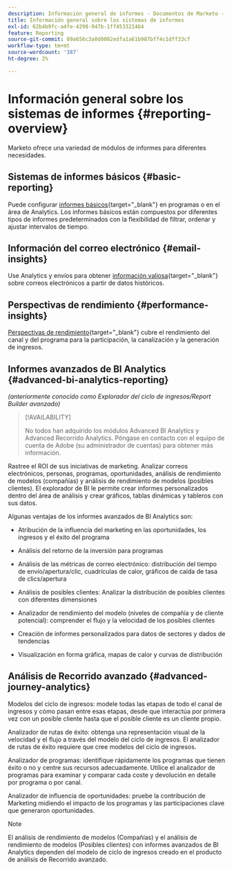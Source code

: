 ```yaml
---
description: Información general de informes - Documentos de Marketo - Documentación del producto
title: Información general sobre los sistemas de informes
exl-id: 62b4b9fc-a4fe-4298-947b-1ff453321464
feature: Reporting
source-git-commit: 09a656c3a0d0002edfa1a61b987bff4c1dff33cf
workflow-type: tm+mt
source-wordcount: '387'
ht-degree: 2%

---
```


# Información general sobre los sistemas de informes {#reporting-overview}

Marketo ofrece una variedad de módulos de informes para diferentes necesidades.

## Sistemas de informes básicos {#basic-reporting}

Puede configurar [informes básicos](/help/marketo/product-docs/reporting/basic-reporting/report-types/report-type-overview.md){target="_blank"} en programas o en el área de Analytics. Los informes básicos están compuestos por diferentes tipos de informes predeterminados con la flexibilidad de filtrar, ordenar y ajustar intervalos de tiempo.

## Información del correo electrónico {#email-insights}

Use Analytics y envíos para obtener [información valiosa](/help/marketo/product-docs/reporting/email-insights/email-insights-overview.md){target="_blank"} sobre correos electrónicos a partir de datos históricos.

## Perspectivas de rendimiento {#performance-insights}

[Perspectivas de rendimiento](/help/marketo/product-docs/reporting/performance-insights/performance-insights-overview.md){target="_blank"} cubre el rendimiento del canal y del programa para la participación, la canalización y la generación de ingresos.

## Informes avanzados de BI Analytics {#advanced-bi-analytics-reporting}

_(anteriormente conocido como Explorador del ciclo de ingresos/Report Builder avanzado)_

>[!AVAILABILITY]
>
>No todos han adquirido los módulos Advanced BI Analytics y Advanced Recorrido Analytics. Póngase en contacto con el equipo de cuenta de Adobe (su administrador de cuentas) para obtener más información.

Rastree el ROI de sus iniciativas de marketing. Analizar correos electrónicos, personas, programas, oportunidades, análisis de rendimiento de modelos (compañías) y análisis de rendimiento de modelos (posibles clientes). El explorador de BI le permite crear informes personalizados dentro del área de análisis y crear gráficos, tablas dinámicas y tableros con sus datos.

Algunas ventajas de los informes avanzados de BI Analytics son:

* Atribución de la influencia del marketing en las oportunidades, los ingresos y el éxito del programa

* Análisis del retorno de la inversión para programas

* Análisis de las métricas de correo electrónico: distribución del tiempo de envío/apertura/clic, cuadrículas de calor, gráficos de caída de tasa de clics/apertura

* Análisis de posibles clientes: Analizar la distribución de posibles clientes con diferentes dimensiones

* Analizador de rendimiento del modelo (niveles de compañía y de cliente potencial): comprender el flujo y la velocidad de los posibles clientes

* Creación de informes personalizados para datos de sectores y dados de tendencias

* Visualización en forma gráfica, mapas de calor y curvas de distribución

## Análisis de Recorrido avanzado {#advanced-journey-analytics}

Modelos del ciclo de ingresos: modele todas las etapas de todo el canal de ingresos y cómo pasan entre esas etapas, desde que interactúa por primera vez con un posible cliente hasta que el posible cliente es un cliente propio.

Analizador de rutas de éxito: obtenga una representación visual de la velocidad y el flujo a través del modelo del ciclo de ingresos. El analizador de rutas de éxito requiere que cree modelos del ciclo de ingresos.

Analizador de programas: identifique rápidamente los programas que tienen éxito o no y centre sus recursos adecuadamente. Utilice el analizador de programas para examinar y comparar cada coste y devolución en detalle por programa o por canal.

Analizador de influencia de oportunidades: pruebe la contribución de Marketing midiendo el impacto de los programas y las participaciones clave que generaron oportunidades.

>[!NOTE]
>
>El análisis de rendimiento de modelos (Compañías) y el análisis de rendimiento de modelos (Posibles clientes) con informes avanzados de BI Analytics dependen del modelo de ciclo de ingresos creado en el producto de análisis de Recorrido avanzado.
